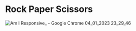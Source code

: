 # Rock Paper Scissors



![Am I Responsive_ - Google Chrome 04_01_2023 23_29_46](https://user-images.githubusercontent.com/97630146/210672931-9ad8ab8a-5e81-44a0-a9a1-8184737d3e51.png)

